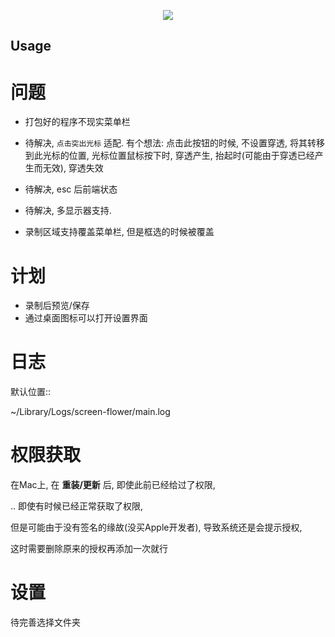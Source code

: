 <p align="center"><img src="https://i.imgur.com/a9QWW0v.png"></p>

## Usage

问题
==========

- 打包好的程序不现实菜单栏

- 待解决, `点击突出光标` 适配.
  有个想法: 点击此按钮的时候, 不设置穿透, 将其转移到此光标的位置,
  光标位置鼠标按下时, 穿透产生, 抬起时(可能由于穿透已经产生而无效), 穿透失效 

- 待解决, esc 后前端状态

- 待解决, 多显示器支持. 

- 录制区域支持覆盖菜单栏, 但是框选的时候被覆盖

计划
==========

- 录制后预览/保存
- 通过桌面图标可以打开设置界面

日志
========

默认位置::

  ~/Library/Logs/screen-flower/main.log

权限获取
==========

在Mac上, 在 **重装/更新** 后,
即使此前已经给过了权限,

.. 即使有时候已经正常获取了权限,

但是可能由于没有签名的缘故(没买Apple开发者),
导致系统还是会提示授权, 

这时需要删除原来的授权再添加一次就行

设置
==========

待完善选择文件夹




